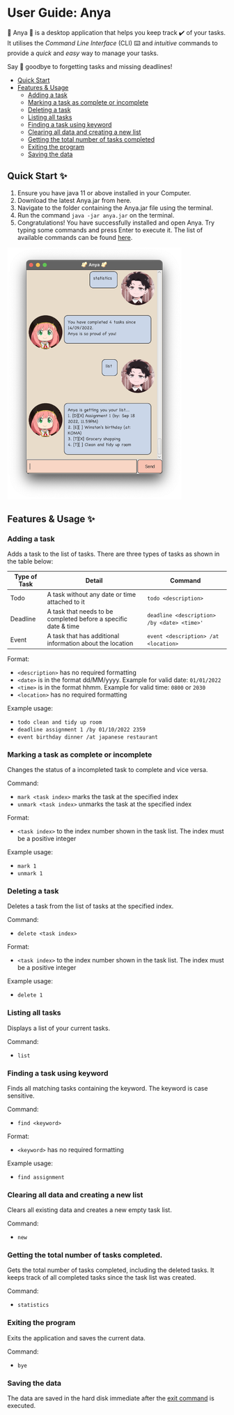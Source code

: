 # User Guide: Anya
:peanuts: Anya :peanuts: is a desktop application that helps you keep track :heavy_check_mark: of your tasks. 
It utilises the _Command Line Interface_ (CLI) :keyboard: and _intuitive_ commands to 
provide a _quick_ and _easy_ way to manage your tasks. 

Say :wave: goodbye to forgetting tasks and missing deadlines!

- [Quick Start](#quick-start-)
- [Features & Usage](#features--usage-)
  - [Adding a task](#adding-a-task)
  - [Marking a task as complete or incomplete](#marking-a-task-as-complete-or-incomplete)
  - [Deleting a task](#deleting-a-task)
  - [Listing all tasks](#listing-all-tasks)
  - [Finding a task using keyword](#finding-a-task-using-keyword)
  - [Clearing all data and creating a new list](#clearing-all-data-and-creating-a-new-list)
  - [Getting the total number of tasks completed](#getting-the-total-number-of-tasks-completed)
  - [Exiting the program](#exiting-the-program)
  - [Saving the data](#saving-the-data)

## Quick Start ✨
1. Ensure you have java 11 or above installed in your Computer.
2. Download the latest Anya.jar from here.
3. Navigate to the folder containing the Anya.jar file using the terminal.
4. Run the command `java -jar anya.jar` on the terminal.
5. Congratulations! You have successfully installed and open Anya.
Try typing some commands and press Enter to execute it. 
The list of available commands can be found [here](#user-guide-anya).

<img src="/docs/Ui.png" width="400"/>

## Features & Usage ✨
### Adding a task 

Adds a task to the list of tasks. There are three types of tasks as shown in the table below:

| Type of Task | Detail | Command |
| ------------ | ------ | ------- |
| Todo | A task without any date or time attached to it | `todo <description>` |
| Deadline | A task that needs to be completed before a specific date & time| `deadline <description> /by <date> <time>'` |
| Event | A task that has additional information about the location | `event <description> /at <location>` |

Format:
- `<description>` has no required formatting
- `<date>` is in the format dd/MM/yyyy. Example for valid date: `01/01/2022`
- `<time>` is in the format hhmm. Example for valid time: `0800` or `2030`
- `<location>` has no required formatting

Example usage: 
- `todo clean and tidy up room`
- `deadline assignment 1 /by 01/10/2022 2359`
- `event birthday dinner /at japanese restaurant`

### Marking a task as complete or incomplete
Changes the status of a incompleted task to complete and vice versa. 

Command:
- `mark <task index>` marks the task at the specified index 
- `unmark <task index>` unmarks the task at the specified index

Format:
- `<task index>` to the index number shown in the task list. The index must be a positive integer

Example usage:
- `mark 1`
- `unmark 1`

### Deleting a task
Deletes a task from the list of tasks at the specified index.

Command:
- `delete <task index>` 

Format:
- `<task index>` to the index number shown in the task list. The index must be a positive integer

Example usage:
- `delete 1`

### Listing all tasks
Displays a list of your current tasks.

Command:
- `list`

### Finding a task using keyword
Finds all matching tasks containing the keyword. The keyword is case sensitive.

Command:
- `find <keyword>` 

Format:
- `<keyword>` has no required formatting

Example usage:
- `find assignment`

### Clearing all data and creating a new list
Clears all existing data and creates a new empty task list. 

Command: 
- `new`

### Getting the total number of tasks completed.
Gets the total number of tasks completed, including the deleted tasks. 
It keeps track of all completed tasks since the task list was created. 

Command:
- `statistics`

### Exiting the program
Exits the application and saves the current data.

Command:
- `bye`

### Saving the data
The data are saved in the hard disk immediate after the [exit command](#exiting-the-program) is executed. 
